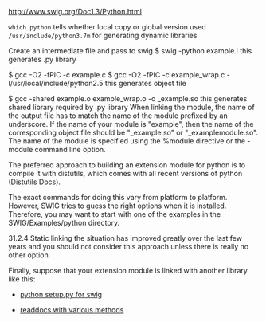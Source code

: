 http://www.swig.org/Doc1.3/Python.html

`which python` tells whether local copy or global version used
`/usr/include/python3.7m` for generating dynamic libraries



Create an intermediate file and pass to swig
$ swig -python example.i
this generates .py library

$ gcc -O2 -fPIC -c example.c
$ gcc -O2 -fPIC -c example_wrap.c -I/usr/local/include/python2.5
this generates object file

$ gcc -shared example.o example_wrap.o -o _example.so
this generates shared library required by .py library
When linking the module, the name of the output file has to match the name of the module prefixed by an underscore. If the name of your module is "example", then the name of the corresponding object file should be "_example.so" or "_examplemodule.so". The name of the module is specified using the %module directive or the -module command line option.


The preferred approach to building an extension module for python is to compile it with distutils, which comes with all recent versions of python (Distutils Docs).

The exact commands for doing this vary from platform to platform. However, SWIG tries to guess the right options when it is installed. Therefore, you may want to start with one of the examples in the SWIG/Examples/python directory.


31.2.4 Static linking
the situation has improved greatly over the last few years and you should not consider this approach unless there is really no other option.


Finally, suppose that your extension module is linked with another library like this:



 - [python setup.py for swig](https://github.com/mjwybrow/adaptagrams/blob/master/cola/swig-python-setup.py)

 - [readdocs with various methods](https://intermediate-and-advanced-software-carpentry.readthedocs.io/en/latest/c++-wrapping.html#wrapping-python-code-with-swig)